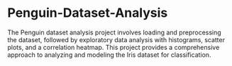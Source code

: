 # Penguin-Dataset-Analysis
The Penguin dataset analysis project involves loading and preprocessing the dataset, followed by exploratory data analysis with histograms, scatter plots, and a correlation heatmap. This project provides a comprehensive approach to analyzing and modeling the Iris dataset for classification.
